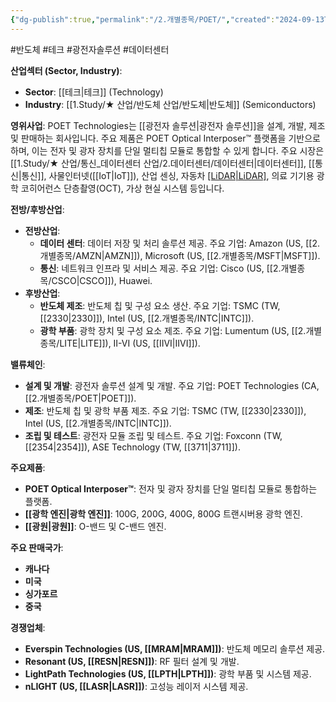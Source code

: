 ```yaml
---
{"dg-publish":true,"permalink":"/2.개별종목/POET/","created":"2024-09-13T17:43:45.346+09:00","updated":"2025-06-03T20:06:00.749+09:00"}
---
```


#반도체 #테크 #광전자솔루션 #데이터센터 


**산업섹터 (Sector, Industry)**:

- **Sector**: [[테크\|테크]] (Technology)
- **Industry**: [[1.Study/★ 산업/반도체 산업/반도체\|반도체]] (Semiconductors)

**영위사업**: POET Technologies는 [[광전자 솔루션\|광전자 솔루션]]을 설계, 개발, 제조 및 판매하는 회사입니다. 주요 제품은 POET Optical Interposer™ 플랫폼을 기반으로 하며, 이는 전자 및 광자 장치를 단일 멀티칩 모듈로 통합할 수 있게 합니다. 주요 시장은 [[1.Study/★ 산업/통신_데이터센터 산업/2.데이터센터/데이터센터\|데이터센터]], [[통신\|통신]], 사물인터넷([[IoT\|IoT]]), 산업 센싱, 자동차 [[LiDAR\|LiDAR]](라이다), 의료 기기용 광학 코히어런스 단층촬영(OCT), 가상 현실 시스템 등입니다.

**전방/후방산업**:

- **전방산업**:
    - **데이터 센터**: 데이터 저장 및 처리 솔루션 제공. 주요 기업: Amazon (US, [[2.개별종목/AMZN\|AMZN]]), Microsoft (US, [[2.개별종목/MSFT\|MSFT]]).
    - **통신**: 네트워크 인프라 및 서비스 제공. 주요 기업: Cisco (US, [[2.개별종목/CSCO\|CSCO]]), Huawei.
- **후방산업**:
    - **반도체 제조**: 반도체 칩 및 구성 요소 생산. 주요 기업: TSMC (TW, [[2330\|2330]]), Intel (US, [[2.개별종목/INTC\|INTC]]).
    - **광학 부품**: 광학 장치 및 구성 요소 제조. 주요 기업: Lumentum (US, [[2.개별종목/LITE\|LITE]]), II-VI (US, [[IIVI\|IIVI]]).

**밸류체인**:

- **설계 및 개발**: 광전자 솔루션 설계 및 개발. 주요 기업: POET Technologies (CA, [[2.개별종목/POET\|POET]]).
- **제조**: 반도체 칩 및 광학 부품 제조. 주요 기업: TSMC (TW, [[2330\|2330]]), Intel (US, [[2.개별종목/INTC\|INTC]]).
- **조립 및 테스트**: 광전자 모듈 조립 및 테스트. 주요 기업: Foxconn (TW, [[2354\|2354]]), ASE Technology (TW, [[3711\|3711]]).

**주요제품**:

- **POET Optical Interposer™**: 전자 및 광자 장치를 단일 멀티칩 모듈로 통합하는 플랫폼.
- **[[광학 엔진\|광학 엔진]]**: 100G, 200G, 400G, 800G 트랜시버용 광학 엔진.
- **[[광원\|광원]]**: O-밴드 및 C-밴드 엔진.

**주요 판매국가**:

- **캐나다**
- **미국**
- **싱가포르**
- **중국**

**경쟁업체**:

- **Everspin Technologies (US, [[MRAM\|MRAM]])**: 반도체 메모리 솔루션 제공.
- **Resonant (US, [[RESN\|RESN]])**: RF 필터 설계 및 개발.
- **LightPath Technologies (US, [[LPTH\|LPTH]])**: 광학 부품 및 시스템 제공.
- **nLIGHT (US, [[LASR\|LASR]])**: 고성능 레이저 시스템 제공.